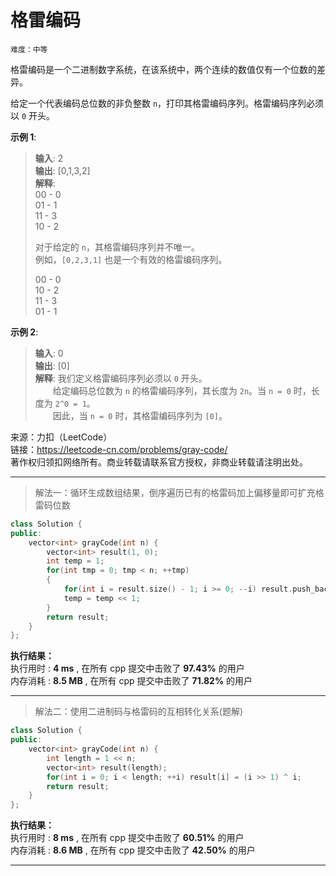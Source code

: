 # 格雷编码 #  
`难度：中等` 

格雷编码是一个二进制数字系统，在该系统中，两个连续的数值仅有一个位数的差异。  

给定一个代表编码总位数的非负整数 `n`，打印其格雷编码序列。格雷编码序列必须以 `0` 开头。  

**示例 1**:   
>**输入**: 2   
>**输出**: [0,1,3,2]  
>**解释**:   
>00 - 0  
>01 - 1  
>11 - 3  
>10 - 2  
>  
>对于给定的 `n`，其格雷编码序列并不唯一。  
>例如，`[0,2,3,1]` 也是一个有效的格雷编码序列。  
>  
>00 - 0  
>10 - 2  
>11 - 3  
>01 - 1  

**示例 2**:   
>**输入**: 0   
>**输出**: [0]  
>**解释**: 我们定义格雷编码序列必须以 `0` 开头。  
>&emsp;&emsp;给定编码总位数为 `n` 的格雷编码序列，其长度为 `2n`。当 `n = 0` 时，长度为 `2^0 = 1`。  
>&emsp;&emsp;因此，当 `n = 0` 时，其格雷编码序列为 `[0]`。

来源：力扣（LeetCode）  
链接：https://leetcode-cn.com/problems/gray-code/  
著作权归领扣网络所有。商业转载请联系官方授权，非商业转载请注明出处。  

---  
>解法一：循环生成数组结果，倒序遍历已有的格雷码加上偏移量即可扩充格雷码位数  

```C++
class Solution {
public:
    vector<int> grayCode(int n) {
        vector<int> result(1, 0);
        int temp = 1;
        for(int tmp = 0; tmp < n; ++tmp)
        {
            for(int i = result.size() - 1; i >= 0; --i) result.push_back(result[i] + temp);
            temp = temp << 1;
        }
        return result;
    }
};
```  

**执行结果：**  
执行用时 : **4 ms** , 在所有 cpp 提交中击败了 **97.43%** 的用户  
内存消耗 : **8.5 MB** , 在所有 cpp 提交中击败了 **71.82%** 的用户  

---  
>解法二：使用二进制码与格雷码的互相转化关系(题解)  

```C++
class Solution {
public:
    vector<int> grayCode(int n) {
        int length = 1 << n;
        vector<int> result(length);
        for(int i = 0; i < length; ++i) result[i] = (i >> 1) ^ i;
        return result;
    }
};
```  

**执行结果：**  
执行用时 : **8 ms** , 在所有 cpp 提交中击败了 **60.51%** 的用户  
内存消耗 : **8.6 MB** , 在所有 cpp 提交中击败了 **42.50%** 的用户  

---  